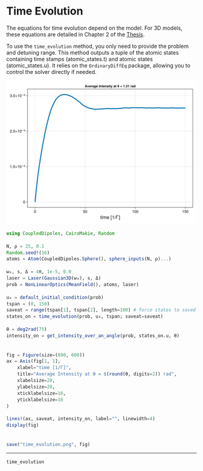 # Time Evolution

The equations for time evolution depend on the model. For 3D models, these equations are detailed in Chapter 2 of the [Thesis](https://doi.org/10.11606/T.76.2024.tde-26012024-114225).

To use the `time_evolution` method, you only need to provide the problem and detuning range. This method outputs a tuple of the atomic states containing time stamps (atomic\_states.t) and atomic states (atomic\_states.u). It relies on the `OrdinaryDiffEq` package, allowing you to control the solver directly if needed.

![Alt text](time_evolution.png)

```julia
using CoupledDipoles, CairoMakie, Random

N, ρ = 25, 0.1
Random.seed!(16)
atoms = Atom(CoupledDipoles.Sphere(), sphere_inputs(N, ρ)...)

w₀, s, Δ = 4π, 1e-5, 0.0
laser = Laser(Gaussian3D(w₀), s, Δ)
prob = NonLinearOptics(MeanField(), atoms, laser)

u₀ = default_initial_condition(prob)
tspan = (0, 150)
saveat = range(tspan[1], tspan[2], length=100) # force states to saved on these times
states_on = time_evolution(prob, u₀, tspan; saveat=saveat)

θ = deg2rad(75)
intensity_on = get_intensity_over_an_angle(prob, states_on.u, θ)


fig = Figure(size=(800, 600))
ax = Axis(fig[1, 1],
    xlabel="time [1/Γ]",
    title="Average Intensity at θ = $(round(θ, digits=2)) rad",
    xlabelsize=20,
    ylabelsize=20,
    xticklabelsize=16,
    yticklabelsize=16
)

lines!(ax, saveat, intensity_on, label="", linewidth=4)
display(fig)


save("time_evolution.png", fig)
```
---

```@docs
time_evolution
```